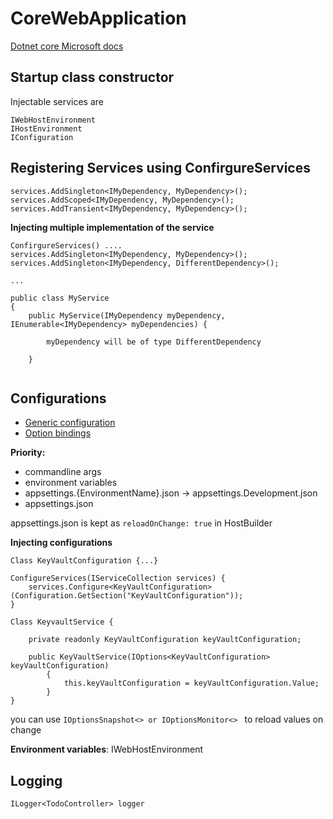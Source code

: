 ﻿# CoreWebApplication

[Dotnet core Microsoft docs](https://docs.microsoft.com/en-us/aspnet/core/fundamentals/?view=aspnetcore-5.0&tabs=windows)

## Startup class constructor

Injectable services are
```
IWebHostEnvironment
IHostEnvironment
IConfiguration
```

## Registering Services using ConfirgureServices

```
services.AddSingleton<IMyDependency, MyDependency>();
services.AddScoped<IMyDependency, MyDependency>();
services.AddTransient<IMyDependency, MyDependency>();
```

**Injecting multiple implementation of the service**

```
ConfirgureServices() ....
services.AddSingleton<IMyDependency, MyDependency>();
services.AddSingleton<IMyDependency, DifferentDependency>();

...

public class MyService
{
    public MyService(IMyDependency myDependency, IEnumerable<IMyDependency> myDependencies) {

        myDependency will be of type DifferentDependency    

    }


```
## Configurations

- [Generic configuration](https://docs.microsoft.com/en-us/aspnet/core/fundamentals/configuration/?view=aspnetcore-5.0#evcp)
- [Option bindings](https://docs.microsoft.com/en-us/aspnet/core/fundamentals/configuration/options?view=aspnetcore-5.0#ios)

**Priority:**
 -  commandline args
 -  environment variables
 -  appsettings.{EnvironmentName}.json -> appsettings.Development.json
 -  appsettings.json

appsettings.json is kept as `reloadOnChange: true` in HostBuilder

**Injecting configurations**

```
Class KeyVaultConfiguration {...}

ConfigureServices(IServiceCollection services) {
    services.Configure<KeyVaultConfiguration>(Configuration.GetSection("KeyVaultConfiguration"));
}

Class KeyvaultService {

    private readonly KeyVaultConfiguration keyVaultConfiguration;

    public KeyVaultService(IOptions<KeyVaultConfiguration> keyVaultConfiguration)
        {
            this.keyVaultConfiguration = keyVaultConfiguration.Value;   
        }
}
```
you can use `IOptionsSnapshot<> or IOptionsMonitor<> ` to reload values on change

**Environment variables**: IWebHostEnvironment 

## Logging
`ILogger<TodoController> logger`